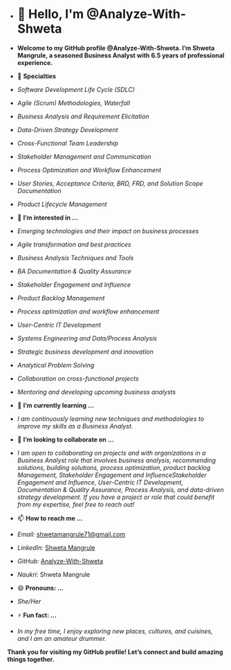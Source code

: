 - # 👋 Hello, I'm @Analyze-With-Shweta
- **Welcome to my GitHub profile @Analyze-With-Shweta. I’m Shweta Mangrule, a seasoned Business Analyst with 6.5 years of professional experience.**
  
- 🔧 **Specialties**
- *Software Development Life Cycle (SDLC)*
- *Agile (Scrum) Methodologies, Waterfall*
- *Business Analysis and Requirement Elicitation*
- *Data-Driven Strategy Development*
- *Cross-Functional Team Leadership*
- *Stakeholder Management and Communication*
- *Process Optimization and Workflow Enhancement*
- *User Stories, Acceptance Criteria, BRD, FRD, and Solution Scope Documentation*
- *Product Lifecycle Management*
  
- 👀 **I’m interested in ...**
- *Emerging technologies and their impact on business processes*
- *Agile transformation and best practices*
- *Business Analysis Techniques and Tools*
- *BA Documentation & Quality Assurance*
- *Stakeholder Engagement and Influence*
- *Product Backlog Management*
- *Process optimization and workflow enhancement*
- *User-Centric IT Development*
- *Systems Engineering and Data/Process Analysis*
- *Strategic business development and innovation*
- *Analytical Problem Solving*
- *Collaboration on cross-functional projects*
- *Mentoring and developing upcoming business analysts*
  
- 🌱 **I’m currently learning ...**
- *I am continuously learning new techniques and methodologies to improve my skills as a Business Analyst.*
  
- 💞️ **I’m looking to collaborate on ...**
- *I am open to collaborating on projects and with organizations in a Business Analyst role that involves business analysis, recommending solutions, building solutions, process optimization, product backlog Management, Stakeholder Engagement and InfluenceStakeholder Engagement and Influence, User-Centric IT Development, Documentation & Quality Assurance, Process Analysis, and data-driven strategy development. If you have a project or role that could benefit from my expertise, feel free to reach out!*
  
- 📫 **How to reach me ...**
- *Email:* shwetamangrule71@gmail.com
- *LinkedIn:* [Shweta Mangrule](https://www.linkedin.com/in/smangrule/)
- *GitHub:* [Analyze-With-Shweta](https://github.com/Analyze-With-Shweta)
- *Naukri:* Shweta Mangrule
  
- 😄 **Pronouns: ...**
- *She/Her*
  
- ⚡ **Fun fact: ...**
- *In my free time, I enjoy exploring new places, cultures, and cuisines, and I am an amateur drummer.*

**Thank you for visiting my GitHub profile! Let’s connect and build amazing things together.**

<!---
Analyze-With-Shweta/Analyze-With-Shweta is a ✨ special ✨ repository because its `README.md` (this file) appears on your GitHub profile.
You can click the Preview link to take a look at your changes.
--->
